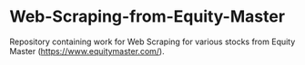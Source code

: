# Web-Scraping-from-Equity-Master
Repository containing work for Web Scraping for various  stocks from Equity Master (https://www.equitymaster.com/).
